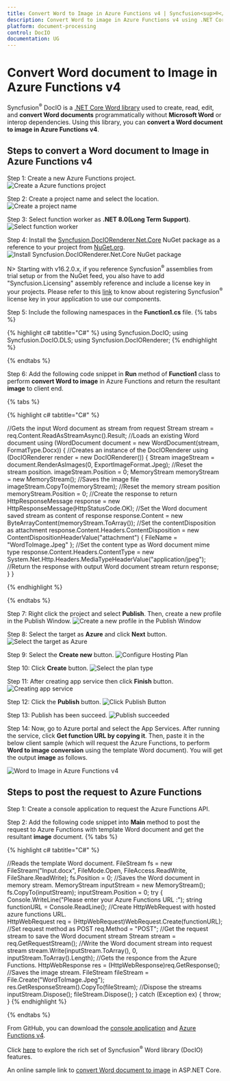 ```yaml
---
title: Convert Word to Image in Azure Functions v4 | Syncfusion<sup>®</sup>
description: Convert Word to image in Azure Functions v4 using .NET Core Word (DocIO) library without Microsoft Word or interop dependencies.
platform: document-processing
control: DocIO
documentation: UG
---
```


# Convert Word document to Image in Azure Functions v4

Syncfusion<sup>®</sup> DocIO is a [.NET Core Word library](https://www.syncfusion.com/document-processing/word-framework/net/word-library) used to create, read, edit, and **convert Word documents** programmatically without **Microsoft Word** or interop dependencies. Using this library, you can **convert a Word document to image in Azure Functions v4**.

## Steps to convert a Word document to Image in Azure Functions v4

Step 1: Create a new Azure Functions project.
![Create a Azure functions project](Azure-Images/Functions-v1/Azure_Function_WordtoPDF.png)

Step 2: Create a project name and select the location.
![Create a project name](Azure-Images/Functions-v1/Configuration_WordtoImage.png)

Step 3: Select function worker as **.NET 8.0(Long Term Support)**.
![Select function worker](Azure-Images/Functions-v4/Additional-Information-WordtoPDF.png)

Step 4: Install the [Syncfusion.DocIORenderer.Net.Core](https://www.nuget.org/packages/Syncfusion.DocIORenderer.Net.Core) NuGet package as a reference to your project from [NuGet.org](https://www.nuget.org/).
![Install Syncfusion.DocIORenderer.Net.Core NuGet package](Azure-Images/Functions-v4/Nuget-Package-WordtoImage.png)

N> Starting with v16.2.0.x, if you reference Syncfusion<sup>®</sup> assemblies from trial setup or from the NuGet feed, you also have to add "Syncfusion.Licensing" assembly reference and include a license key in your projects. Please refer to this [link](https://help.syncfusion.com/common/essential-studio/licensing/overview) to know about registering Syncfusion<sup>®</sup> license key in your application to use our components.

Step 5: Include the following namespaces in the **Function1.cs** file.
{% tabs %}

{% highlight c# tabtitle="C#" %}
using Syncfusion.DocIO;
using Syncfusion.DocIO.DLS;
using Syncfusion.DocIORenderer;
{% endhighlight %}

{% endtabs %}

Step 6: Add the following code snippet in **Run** method of **Function1** class to perform **convert Word to image** in Azure Functions and return the resultant **image** to client end.

{% tabs %}

{% highlight c# tabtitle="C#" %}

//Gets the input Word document as stream from request
Stream stream = req.Content.ReadAsStreamAsync().Result;
//Loads an existing Word document
using (WordDocument document = new WordDocument(stream, FormatType.Docx))
{
    //Creates an instance of the DocIORenderer
    using (DocIORenderer render = new DocIORenderer())
    {
        Stream imageStream = document.RenderAsImages(0, ExportImageFormat.Jpeg);
        //Reset the stream position.
        imageStream.Position = 0;
        MemoryStream memoryStream = new MemoryStream();
        //Saves the image file 
        imageStream.CopyTo(memoryStream);
        //Reset the memory stream position
        memoryStream.Position = 0;
        //Create the response to return
        HttpResponseMessage response = new HttpResponseMessage(HttpStatusCode.OK);
        //Set the Word document saved stream as content of response
        response.Content = new ByteArrayContent(memoryStream.ToArray());
        //Set the contentDisposition as attachment
        response.Content.Headers.ContentDisposition = new ContentDispositionHeaderValue("attachment")
        {
            FileName = "WordToImage.Jpeg"
        };
        //Set the content type as Word document mime type
        response.Content.Headers.ContentType = new System.Net.Http.Headers.MediaTypeHeaderValue("application/jpeg");
        //Return the response with output Word document stream
        return response;
    }
}

{% endhighlight %}

{% endtabs %}

Step 7: Right click the project and select **Publish**. Then, create a new profile in the Publish Window.
![Create a new profile in the Publish Window](Azure-Images/Functions-v1/Publish_WordtoImage.png)

Step 8: Select the target as **Azure** and click **Next** button.
![Select the target as Azure](Azure-Images/Functions-v1/Target_WordtoPDF.png)

Step 9: Select the **Create new** button.
![Configure Hosting Plan](Azure-Images/Functions-v1/Function_Instance_WordtoImage.png)

Step 10: Click **Create** button. 
![Select the plan type](Azure-Images/Functions-v1/Subscription_detail_WordtoImage.png)

Step 11: After creating app service then click **Finish** button. 
![Creating app service](Azure-Images/Functions-v1/Function_Instance_WordtoImage.png)

Step 12: Click the **Publish** button.
![Click Publish Button](Azure-Images/Functions-v1/Before_Publish_WordtoPDF.png)

Step 13: Publish has been succeed.
![Publish succeeded](Azure-Images/Functions-v1/Published_WordtoImage.png)

Step 14: Now, go to Azure portal and select the App Services. After running the service, click **Get function URL by copying it**. Then, paste it in the below client sample (which will request the Azure Functions, to perform **Word to image conversion** using the template Word document). You will get the output **image** as follows.

![Word to Image in Azure Functions v4](WordToPDF_images/Output-WordtoImage.png)

## Steps to post the request to Azure Functions

Step 1: Create a console application to request the Azure Functions API.

Step 2: Add the following code snippet into **Main** method to post the request to Azure Functions with template Word document and get the resultant **image** document.
{% tabs %}

{% highlight c# tabtitle="C#" %}

//Reads the template Word document.
FileStream fs = new FileStream("Input.docx", FileMode.Open, FileAccess.ReadWrite, FileShare.ReadWrite);
fs.Position = 0;
//Saves the Word document in memory stream.
MemoryStream inputStream = new MemoryStream();
fs.CopyTo(inputStream);
inputStream.Position = 0;
try
{
    Console.WriteLine("Please enter your Azure Functions URL :");
    string functionURL = Console.ReadLine();
    //Create HttpWebRequest with hosted azure functions URL.                
    HttpWebRequest req = (HttpWebRequest)WebRequest.Create(functionURL);
    //Set request method as POST
    req.Method = "POST";
    //Get the request stream to save the Word document stream
    Stream stream = req.GetRequestStream();
    //Write the Word document stream into request stream
    stream.Write(inputStream.ToArray(), 0, inputStream.ToArray().Length);
    //Gets the responce from the Azure Functions.
    HttpWebResponse res = (HttpWebResponse)req.GetResponse();
    //Saves the image stream.
    FileStream fileStream = File.Create("WordToImage.Jpeg");
    res.GetResponseStream().CopyTo(fileStream);
    //Dispose the streams
    inputStream.Dispose();
    fileStream.Dispose();
}
catch (Exception ex)
{
    throw;
}
{% endhighlight %}

{% endtabs %}

From GitHub, you can download the [console application](https://github.com/SyncfusionExamples/DocIO-Examples/tree/main/Word-to-Image-conversion/Convert-Word-to-image/Azure/Azure_Functions/Console_Application) and [Azure Functions v4](https://github.com/SyncfusionExamples/DocIO-Examples/tree/main/Word-to-Image-conversion/Convert-Word-to-image/Azure/Azure_Functions/Azure_Functions_v4).

Click [here](https://www.syncfusion.com/document-processing/word-framework/net-core) to explore the rich set of Syncfusion<sup>®</sup> Word library (DocIO) features. 

An online sample link to [convert Word document to image](https://ej2.syncfusion.com/aspnetcore/Word/WordToImage#/material3) in ASP.NET Core. 

